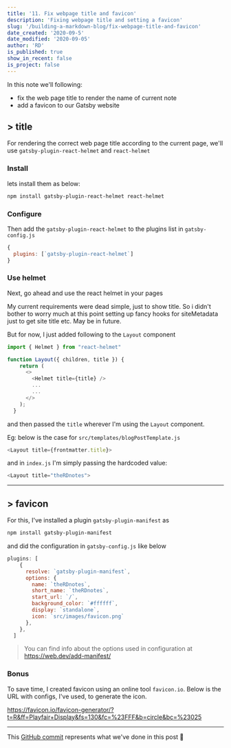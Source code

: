 ```yaml
---
title: '11. Fix webpage title and favicon'
description: 'Fixing webpage title and setting a favicon'
slug: '/building-a-markdown-blog/fix-webpage-title-and-favicon'
date_created: '2020-09-5'
date_modified: '2020-09-05'
author: 'RD'
is_published: true
show_in_recent: false
is_project: false
---
```

In this note we'll following:  
- fix the web page title to render the name of current note
- add a favicon to our Gatsby website

## > title
For rendering the correct web page title according to the current page, we'll use `gatsby-plugin-react-helmet` and `react-helmet`

### Install
lets install them as below:  
```sh
npm install gatsby-plugin-react-helmet react-helmet
```

### Configure
Then add the `gatsby-plugin-react-helmet` to the plugins list in `gatsby-config.js`
```js
{
  plugins: [`gatsby-plugin-react-helmet`]
}
```
### Use helmet
Next, go ahead and use the react helmet in your pages  

My current requirements were dead simple, just to show title. So i didn't bother to worry much at this point setting up fancy hooks for siteMetadata just to get site title etc. May be in future.

But for now, I just added following to the `Layout` component  
```js
import { Helmet } from "react-helmet"

function Layout({ children, title }) {
    return (
      <>
        <Helmet title={title} />
        ...
        ...
      </>
    );
  }
``` 
and then passed the `title` wherever I'm using the `Layout` component.  

Eg: below is the case for `src/templates/blogPostTemplate.js`

```js
<Layout title={frontmatter.title}>
```

and in `index.js` I'm simply passing the hardcoded value:  
```js
<Layout title="theRDnotes">
```
---
## > favicon
For this, I've installed a plugin `gatsby-plugin-manifest` as
```sh
npm install gatsby-plugin-manifest
```

and did the configuration in `gatsby-config.js` like below

```js
plugins: [
    {
      resolve: `gatsby-plugin-manifest`,
      options: {
        name: `theRDnotes`,
        short_name: `theRDnotes`,
        start_url: `/`,
        background_color: `#ffffff`,
        display: `standalone`,
        icon: `src/images/favicon.png`
      },
    },
  ]
```

> You can find info about the options used in configuration at https://web.dev/add-manifest/

### Bonus

To save time, I created favicon using an online tool `favicon.io`. Below is the URL with configs, I've used, to generate the icon.  

https://favicon.io/favicon-generator/?t=R&ff=Playfair+Display&fs=130&fc=%23FFF&b=circle&bc=%23025


---
This [GitHub commit](https://github.com/raevilman/the-rd-notes/commit/9d8fa277619bc08291a55933783b34652eccfc98) represents what we've done in this post 🤩
